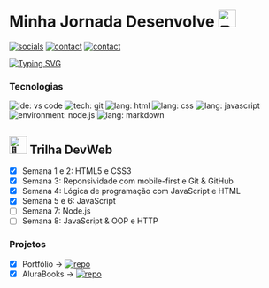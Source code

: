 # Minha Jornada Desenvolve <picture><source srcset="https://fonts.gstatic.com/s/e/notoemoji/latest/270f_fe0f/512.webp" type="image/webp"><img src="https://fonts.gstatic.com/s/e/notoemoji/latest/270f_fe0f/512.gif" alt="✏" width="32" height="32"></picture>

[![socials](https://img.shields.io/badge/linkedin-oliverbenites-steelblue?style=plastic&logo=linkedin&logoColor=0077B5&labelColor=white "socials")](https://www.linkedin.com/in/oliwerb/) 
[![contact](https://img.shields.io/badge/protonmail-darkslateblue?style=plastic&logo=protonmail&logoColor=darkslateblue&labelColor=white "socials")](mailto:olwrrb@protonmail.com") 
[![contact](https://img.shields.io/badge/gmail-firebrick?style=plastic&logo=gmail&logoColor=B22222&labelColor=white "socials")](mailto:benites.olivr@gmail.com.com")

[![Typing SVG](https://readme-typing-svg.demolab.com?font=Fira+Code&size=15&pause=1000&color=lightblue&vCenter=true&width=430&lines=%23Desenvolve24;Aluno+Do+Programa+Desenvolve+2024;Parceria+Grupo+Boticário+%2B+Alura)](https://git.io/typing-svg)

### Tecnologias
![ide: vs code](https://img.shields.io/badge/IDE-visual_studio_code-lightblue?style=plastic&logo=visualstudiocode&logoColor=0078D4&labelColor=white&color=0078D4)
![tech: git](https://img.shields.io/badge/git-orangered?style=plastic&logo=git&logoColor=FF4500&labelColor=white)
![lang: html](https://img.shields.io/badge/lang.-html-darkorange?style=plastic&logo=html5&logoColor=FF8C00&labelColor=white)
![lang: css](https://img.shields.io/badge/lang.-css-royalblue?style=plastic&logo=css3&logoColor=4169E1&labelColor=white)
![lang: javascript](https://img.shields.io/badge/lang.-javascript-gold?style=plastic&logo=javascript&logoColor=FFD700&labelColor=191919)
![environment: node.js](https://img.shields.io/badge/environment-node.js-seagreen?style=plastic&logo=node.js&logoColor=3CB371&label=environment&labelColor=212121&color=3CB371)
![lang: markdown](https://img.shields.io/badge/lang.-markdown-black?style=plastic&logo=markdown&logoColor=191919&labelColor=white)

## <picture><source srcset="https://fonts.gstatic.com/s/e/notoemoji/latest/1f331/512.webp" type="image/webp"><img src="https://fonts.gstatic.com/s/e/notoemoji/latest/1f331/512.gif" alt="🌱" width="32" height="32"></picture> Trilha DevWeb

- [x] Semana 1 e 2: HTML5 e CSS3
- [x] Semana 3: Reponsividade com mobile-first e Git & GitHub
- [x] Semana 4: Lógica de programação com JavaScript e HTML
- [x] Semana 5 e 6: JavaScript
- [ ] Semana 7: Node.js
- [ ] Semana 8: JavaScript & OOP e HTTP

### Projetos

- [x] Portfólio → [![repo](https://img.shields.io/badge/repo-teal?style=plastic&logo=github&logoColor=008080&labelColor=white)](https://github.com/olwr/desenvolve-24-portfolio)
- [x] AluraBooks → [![repo](https://img.shields.io/badge/repo-teal?style=plastic&logo=github&logoColor=008080&labelColor=white)](https://github.com/olwr/desenvolve-24-alurabooks)
